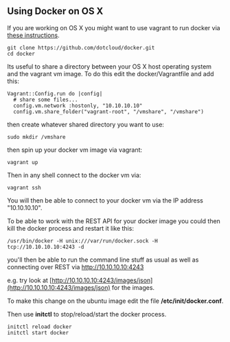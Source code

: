 Using Docker on OS X
--------------------

If you are working on OS X you might want to use vagrant to run docker via [these instructions](http://docs.docker.io/en/latest/installation/vagrant/).

    git clone https://github.com/dotcloud/docker.git
    cd docker

Its useful to share a directory between your OS X host operating system and the vagrant vm image. To do this edit the docker/Vagrantfile and add this:


    Vagrant::Config.run do |config|
      # share some files...
      config.vm.network :hostonly, "10.10.10.10"
      config.vm.share_folder("vagrant-root", "/vmshare", "/vmshare")

then create whatever shared directory you want to use:

    sudo mkdir /vmshare

then spin up your docker vm image via vagrant:  

    vagrant up

Then in any shell connect to the docker vm via:

    vagrant ssh

You will then be able to connect to your docker vm via the IP address "10.10.10.10".

To be able to work with the REST API for your docker image you could then kill the docker process and restart it like this:

    /usr/bin/docker -H unix:///var/run/docker.sock -H tcp://10.10.10.10:4243 -d
    
you'll then be able to run the command line stuff as usual as well as connecting over REST via http://10.10.10.10:4243 

e.g. try look at [http://10.10.10.10:4243/images/json](http://10.10.10.10:4243/images/json) for the images.

To make this change on the ubuntu image edit the file **/etc/init/docker.conf**. 

Then use **initctl** to stop/reload/start the docker process.

    initctl reload docker
    initctl start docker
